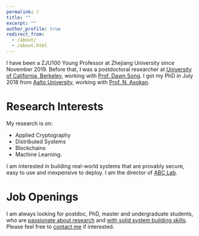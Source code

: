```yaml
---
permalink: /
title: ""
excerpt: ""
author_profile: true
redirect_from: 
  - /about/
  - /about.html
---
```


I have been a ZJU100 Young Professor at Zhejiang University since November 2019.
Before that, I was a postdoctoral researcher at [University of California, Berkeley](https://berkeley.edu), working with [Prof. Dawn Song](https://people.eecs.berkeley.edu/~dawnsong/). 
I got my PhD in July 2018 from [Aalto University](https://aalto.fi), working with [Prof. N. Asokan](https://asokan.org/asokan/).


Research Interests
======
My research is on:
- Applied Cryptography
- Distributed Systems
- Blockchains
- Machine Learning.

I am interested in building real-world systems that are provably secure, easy to use and inexpensive to deploy.
I am the director of [ABC Lab](https://zju-abc.com).


Job Openings
======
I am always looking for postdoc, PhD, master and undergraduate students, who are <u>passionate about research</u> and <u>with solid system building skills</u>.
Please feel free to [contact me](liujian2411@zju.edu.cn) if interested.
